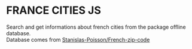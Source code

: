 # FRANCE CITIES JS

Search and get informations about french cities from the package offline database.<br/>
Database comes from [Stanislas-Poisson/French-zip-code](https://github.com/Stanislas-Poisson/French-zip-code)
